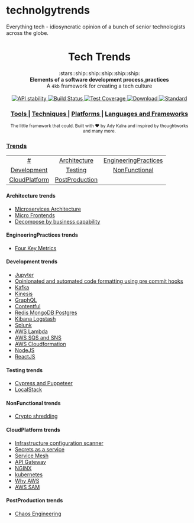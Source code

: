 # technolgytrends
Everything tech - idiosyncratic opinion of a bunch of senior technologists across the globe.

<h1 align="center">Tech Trends</h1>

<div align="center">
  :stars::ship::ship::ship::ship::ship:
</div>
<div align="center">
  <strong>Elements of a software development process,practices</strong>
</div>
<div align="center">
  A <code>4kb</code> framework for creating a tech culture
</div>

<br />

<div align="center">
  <!-- Stability -->
  <a href="https://nodejs.org/api/documentation.html#documentation_stability_index">
    <img src="https://img.shields.io/badge/stability-experimental-orange.svg?style=flat-square"
      alt="API stability" />
  </a>  
  <!-- Build Status -->
  <a href="https://travis-ci.org/choojs/choo">
    <img src="https://img.shields.io/travis/choojs/choo/master.svg?style=flat-square"
      alt="Build Status" />
  </a>
  <!-- Test Coverage -->
  <a href="https://codecov.io/github/choojs/choo">
    <img src="https://img.shields.io/codecov/c/github/choojs/choo/master.svg?style=flat-square"
      alt="Test Coverage" />
  </a>
  <!-- Downloads -->
  <a href="https://npmjs.org/package/choo">
    <img src="https://img.shields.io/npm/dt/choo.svg?style=flat-square"
      alt="Download" />
  </a>
  <!-- Standard -->
  <a href="https://standardjs.com">
    <img src="https://img.shields.io/badge/code%20style-standard-brightgreen.svg?style=flat-square"
      alt="Standard" />
  </a>
</div>

<div align="center">
  <h3>
    <a href="https://github.com/AdyKalra/technologyradar/blob/master/Tools.md">
      Tools
    </a>
    <span> | </span>
    <a href="https://github.com/AdyKalra/technologyradar/edit/master/Techniques.md">
      Techniques
    </a>
    <span> | </span>
    <a href="https://github.com/AdyKalra/technologyradar/blob/master/Platforms.md">
      Platforms
    </a>
    <span> | </span>
    <a href="https://github.com/AdyKalra/technologyradar/blob/master/Programming%20Languages%20and%20Frameworks.md">
      Languages and Frameworks
    </a>
    </h3>
</div>

<div align="center">
  <sub>The little framework that could. Built with ❤︎ by
  Ady Kalra</a> and
    inspired by thoughtworks and many more.
  </a>
</div>

### [Trends](#trends-1)
|     |     |     |   
|:-:  |:-:  |:-:  |
| [#](#-trends) 	| [Architecture](#Architecture-trends) 	| [EngineeringPractices](#EngineeringPractices-trends) |
| [Development](#Development-trends) 	| [Testing](#c-trends) 	| [NonFunctional](#NonFunctional-trends) 	| 
| [CloudPlatform](#CloudPlatform-trends) 	| [PostProduction](#PostProduction-trends) 	| 


#### Architecture trends
- [Microservices Architecture](https://github.com/AdyKalra/technolgytrends/blob/master/Microservice%20Architecture.md)
- [Micro Frontends](https://github.com/AdyKalra/technolgytrends/blob/master/Micro%20Frontends.md)
- [Decompose by business capability](https://github.com/AdyKalra/technolgytrends/blob/master/Pattern%20:%20Decompose%20by%20business%20capability.md)

#### EngineeringPractices trends
- [Four Key Metrics](https://github.com/AdyKalra/technolgytrends/blob/master/Four%20Key%20Metrics.md)

#### Development trends
- [Jupyter](https://github.com/AdyKalra/technolgytrends/blob/master/Jupyter.md)
- [Opinionated and automated code formatting using pre commit hooks](https://github.com/AdyKalra/technolgytrends/blob/master/Opinionated%20and%20automated%20code%20formatting%20using%20pre%20commit%20hooks.md)
- [Kafka](https://github.com/AdyKalra/technolgytrends/blob/master/Kafka.md)
- [Kinesis](https://github.com/AdyKalra/technolgytrends/blob/master/Kinesis.md)
- [GraphQL](https://github.com/AdyKalra/technolgytrends/blob/master/GraphQL.md)
- [Contentful](https://github.com/AdyKalra/technolgytrends/blob/master/Contentful.md)
- [Redis MongoDB Postgres](https://github.com/AdyKalra/technolgytrends/blob/master/Redis%20MongoDB%20Postgres.md)
- [Kibana Logstash](https://github.com/AdyKalra/technolgytrends/blob/master/Kibana%20Logstash.md)
- [Splunk](https://github.com/AdyKalra/technolgytrends/blob/master/Splunk.md)
- [AWS Lambda](https://github.com/AdyKalra/technolgytrends/blob/master/AWS%20Lambda.md)
- [AWS SQS and SNS](https://github.com/AdyKalra/technolgytrends/blob/master/AWS%20SQS%20and%20SNS.md)
- [AWS Cloudformation](https://github.com/AdyKalra/technolgytrends/blob/master/AWS%20Cloudformation.md)
- [NodeJS](https://github.com/AdyKalra/technolgytrends/blob/master/NodeJs.md)
- [ReactJS](https://github.com/AdyKalra/technolgytrends/blob/master/ReactJS.md)

#### Testing trends
- [Cypress and Puppeteer](https://github.com/AdyKalra/technolgytrends/blob/master/Cypress.md)
- [LocalStack](https://github.com/AdyKalra/technolgytrends/blob/master/LocalStack.md)

#### NonFunctional trends
- [Crypto shredding](https://github.com/AdyKalra/technolgytrends/blob/master/Crypto%20shredding.md)

#### CloudPlatform trends
- [Infrastructure configuration scanner](https://github.com/AdyKalra/technolgytrends/blob/master/Infrastructure%20configuration%20scanner.md)
- [Secrets as a service](https://github.com/AdyKalra/technolgytrends/blob/master/Secrets%20as%20a%20service.md)
- [Service Mesh](https://github.com/AdyKalra/technolgytrends/blob/master/Service%20mesh.md)
- [API Gateway](https://github.com/AdyKalra/technolgytrends/blob/master/AWS%20API%20Gateway.md)
- [NGINX](https://github.com/AdyKalra/technolgytrends/blob/master/Nginx.md)
- [kubernetes](https://github.com/AdyKalra/technolgytrends/blob/master/k8s.md)
- [Why AWS](https://github.com/AdyKalra/technolgytrends/blob/master/AWS%20-%20Why.md)
- [AWS SAM](https://github.com/AdyKalra/technolgytrends/blob/master/AWS%20SAM.md)


#### PostProduction trends
- [Chaos Engineering](https://github.com/AdyKalra/technolgytrends/blob/master/Chaos%20Engineering.md)
